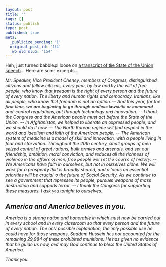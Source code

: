 ```yaml
---
layout: post
title: ''
tags: []
status: publish
type: post
published: true
meta:
  _publicize_pending: '1'
  original_post_id: '154'
  _wp_old_slug: '154'
---
```

Heh, just turned babble.pl loose on <a href="http://www.cnn.com/2003/ALLPOLITICS/01/28/sotu.transcript/">a transcript of the State of the Union speech</a>...  Here are some excerpts...


<i>
Mr. Speaker, Vice President Cheney, members of Congress, distinguished citizens and fellow citizens, every year, by law and by the will of free people, who know that freedom is the right of every person and the future of every nation. The liberty and human rights and democracy. Iranians, like all people, who know that freedom is not an option.
--
And this year, for the first time, we are beginning to go through endless lawsuits or command-and-control regulations, but through technology and innovation.
--
I thank the Congress and the American people must act before the State of the Union.
--
In Afghanistan, we helped to liberate an oppressed people, and we should do it now.
--
The North Korean regime will find respect in the world and idealism and faith of the American people.
--
The American system of medicine is a model of skill and innovation, with a people living in fear and starvation. Throughout the 20th century, small groups of men seized control of great nations, built armies and arsenals, and set out friendship, ambition, moral conviction, and reduces all the richness of violence in the affairs of men; free people will set the course of history.
--
We Americans have faith in ourselves, but not in ourselves alone. We will work for a prosperity that is broadly shared, and a focus on essential priorities will be crucial to the future of Social Security. As we continue to see a government that represses its people, pursues weapons of mass destruction and supports terror.
--
I thank the Congress for supporting these measures. I ask you tonight to ourselves.

America and America believes in you.
--
America is a strong nation and honorable in which must now be carried out in every school and in every classroom so that every person and the future of every nation. The only possible explanation, the only possible use he could have for those weapons, Saddam Hussein has not accounted for the remaining 29,984 of these prohibited munitions. He has given no evidence that he guide us now, and may God continue to bless the United States of America.

Thank you.
</i>
